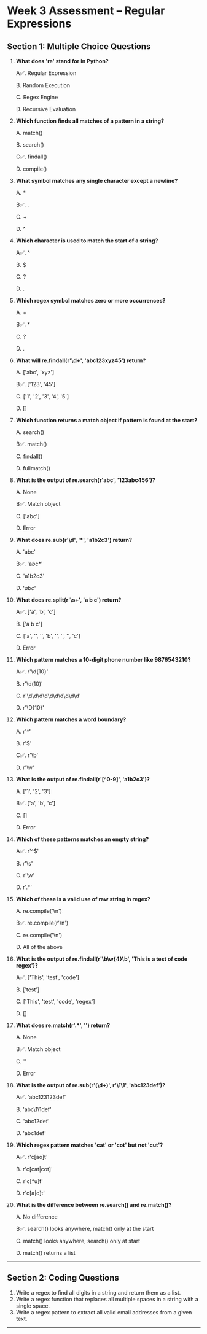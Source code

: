 #  Week 3 Assessment – Regular Expressions

##  Section 1: Multiple Choice Questions 

1. **What does 're' stand for in Python?** 

   A✅. Regular Expression

   B. Random Execution

   C. Regex Engine

   D. Recursive Evaluation


2. **Which function finds all matches of a pattern in a string?** 

   A. match()

   B. search()

   C✅. findall()

   D. compile()


3. **What symbol matches any single character except a newline?** 

   A. *

   B✅. .

   C. +

   D. ^


4. **Which character is used to match the start of a string?** 

   A✅. ^

   B. $

   C. ?

   D. .


5. **Which regex symbol matches zero or more occurrences?** 

   A. +

   B✅. *

   C. ?

   D. .


6. **What will re.findall(r'\d+', 'abc123xyz45') return?** 

   A. ['abc', 'xyz']

   B✅. ['123', '45']

   C. ['1', '2', '3', '4', '5']

   D. []


7. **Which function returns a match object if pattern is found at the start?** 

   A. search()

   B✅. match()

   C. findall()

   D. fullmatch()


8. **What is the output of re.search(r'abc', '123abc456')?** 

   A. None

   B✅. Match object

   C. ['abc']

   D. Error


9. **What does re.sub(r'\d', '*', 'a1b2c3') return?** 

   A. 'abc'

   B✅. 'a*b*c*'

   C. 'a1b2c3'

   D. '*a*b*c*'


10. **What does re.split(r'\s+', 'a b   c') return?** 

     A✅. ['a', 'b', 'c']

    B. ['a b   c']

     C. ['a', '', '', 'b', '', '', '', 'c']

    D. Error


11. **Which pattern matches a 10-digit phone number like 9876543210?**

     A✅. r'\d{10}'

    B. r'\d(10)'

     C. r'\d\d\d\d\d\d\d\d\d\d'

     D. r'\D{10}'


12. **Which pattern matches a word boundary?** 

     A. r'^'

     B. r'$'

     C✅. r'\b'

     D. r'\w'


13. **What is the output of re.findall(r'[^0-9]', 'a1b2c3')?** 

    A. ['1', '2', '3']

     B✅. ['a', 'b', 'c']

     C. []

     D. Error


14. **Which of these patterns matches an empty string?** 

    A✅. r'^$'
    
     B. r'\s'
    
     C. r'\w'
    
    D. r'.*'
    

15. **Which of these is a valid use of raw string in regex?** 

     A. re.compile('\n')
    
     B✅. re.compile(r'\n')
    
     C. re.compile('\\n')
    
     D. All of the above
    

16. **What is the output of re.findall(r'\b\w{4}\b', 'This is a test of code regex')?**

     A✅. ['This', 'test', 'code']
    
     B. ['test']
    
    C. ['This', 'test', 'code', 'regex']
    
     D. []
    

17. **What does re.match(r'.*', '') return?** 

    A. None
   
    B✅. Match object
   
    C. ''
   
     D. Error
   

18. **What is the output of re.sub(r'(\d+)', r'\1\1', 'abc123def')?** 

    A✅. 'abc123123def'
   
     B. 'abc\1\1def'
   
     C. 'abc12def'
   
     D. 'abc1def'
   

19. **Which regex pattern matches 'cat' or 'cot' but not 'cut'?** 

    A✅. r'c[ao]t'
   
    B. r'c[cat|cot]'
   
    C. r'c[^u]t'
   
    D. r'c[a|o]t'
   

20. **What is the difference between re.search() and re.match()?** 

    A. No difference
   
    B✅. search() looks anywhere, match() only at the start
   
     C. match() looks anywhere, search() only at start
   
    D. match() returns a list
   

---

##  Section 2: Coding Questions

1. Write a regex to find all digits in a string and return them as a list.
2. Write a regex function that replaces all multiple spaces in a string with a single space.
3. Write a regex pattern to extract all valid email addresses from a given text.

---
